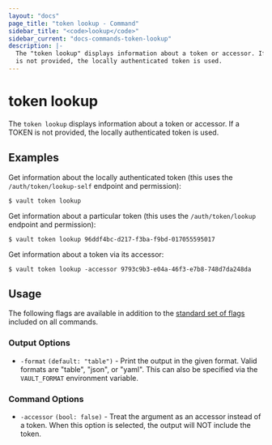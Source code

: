 ```yaml
---
layout: "docs"
page_title: "token lookup - Command"
sidebar_title: "<code>lookup</code>"
sidebar_current: "docs-commands-token-lookup"
description: |-
  The "token lookup" displays information about a token or accessor. If a TOKEN
  is not provided, the locally authenticated token is used.
---
```


# token lookup

The `token lookup` displays information about a token or accessor. If a TOKEN is
not provided, the locally authenticated token is used.

## Examples

Get information about the locally authenticated token (this uses the
`/auth/token/lookup-self` endpoint and permission):

```text
$ vault token lookup
```

Get information about a particular token (this uses the `/auth/token/lookup`
endpoint and permission):

```text
$ vault token lookup 96ddf4bc-d217-f3ba-f9bd-017055595017
```

Get information about a token via its accessor:

```text
$ vault token lookup -accessor 9793c9b3-e04a-46f3-e7b8-748d7da248da
```

## Usage

The following flags are available in addition to the [standard set of
flags](/docs/commands/index.html) included on all commands.

### Output Options

- `-format` `(default: "table")` - Print the output in the given format. Valid
  formats are "table", "json", or "yaml". This can also be specified via the
  `VAULT_FORMAT` environment variable.

### Command Options

- `-accessor` `(bool: false)` - Treat the argument as an accessor instead of a
  token. When this option is selected, the output will NOT include the token.
